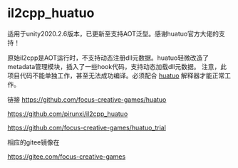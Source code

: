 # il2cpp_huatuo
适用于unity2020.2.6版本，已更新至支持AOT泛型。感谢huatuo官方大佬的支持！

原始il2cpp是AOT运行时，不支持动态注册dll元数据。huatuo轻微改造了metadata管理模块，插入了一些hook代码，支持动态加载dll元数据。
注意，此项目代码不能单独工作，甚至无法成功编译。必须配合 [huatuo](https://github.com/focus-creative-games/huatuo) 解释器才能正常工作。

链接
https://github.com/focus-creative-games/huatuo

https://github.com/pirunxi/il2cpp_huatuo

https://github.com/focus-creative-games/huatuo_trial

相应的gitee镜像在

https://gitee.com/focus-creative-games
